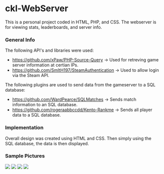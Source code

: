 # ckl-WebServer
This is a personal project coded in HTML, PHP, and CSS. The webserver is for viewing stats, leaderboards, and server info.

### General Info
The following API's and libraries were used:
- https://github.com/xPaw/PHP-Source-Query -> Used for retreving game server information at certian IPs.
- https://github.com/SmItH197/SteamAuthentication -> Used to allow login via the Steam API.

The following plugins are used to send data from the gameserver to a SQL database:
- https://github.com/WardPearce/SQLMatches -> Sends match information to an SQL database.
- https://github.com/rogeraabbccdd/Kento-Rankme -> Sends all player data to a SQL database.

### Implementation
Overall design was created using HTML and CSS. Then simply using the SQL database, the data is then displayed.

### Sample Pictures
![](https://github.com/claytonjorg/ckl/blob/master/Sample_Images/servers.png)
![](https://github.com/claytonjorg/ckl/blob/master/Sample_Images/scoreboards.png)
![](https://github.com/claytonjorg/ckl/blob/master/Sample_Images/scoreboards_expanded.png)
![](https://github.com/claytonjorg/ckl/blob/master/Sample_Images/profile.png)
